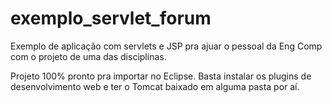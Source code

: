 # exemplo_servlet_forum

Exemplo de aplicação com servlets e JSP pra ajuar o pessoal da Eng Comp
com o projeto de uma das disciplinas.

Projeto 100% pronto pra importar no Eclipse. Basta instalar os plugins
de desenvolvimento web e ter o Tomcat baixado em alguma pasta por aí.
